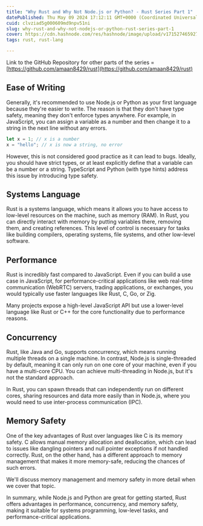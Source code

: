 ```yaml
---
title: "Why Rust and Why Not Node.js or Python? - Rust Series Part 1"
datePublished: Thu May 09 2024 17:12:11 GMT+0000 (Coordinated Universal Time)
cuid: clvziad5g000609md9npv51ni
slug: why-rust-and-why-not-nodejs-or-python-rust-series-part-1
cover: https://cdn.hashnode.com/res/hashnode/image/upload/v1715274659274/a1294616-a65d-49d4-a1f8-905085f1ff9b.png
tags: rust, rust-lang

---
```


Link to the GitHub Repository for other parts of the series = [https://github.com/amaan8429/rust](https://github.com/amaan8429/rust)

## Ease of Writing

Generally, it's recommended to use Node.js or Python as your first language because they're easier to write. The reason is that they don't have type safety, meaning they don't enforce types anywhere. For example, in JavaScript, you can assign a variable as a number and then change it to a string in the next line without any errors.

```javascript
let x = 1; // x is a number
x = "hello"; // x is now a string, no error
```

However, this is not considered good practice as it can lead to bugs. Ideally, you should have strict types, or at least explicitly define that a variable can be a number or a string. TypeScript and Python (with type hints) address this issue by introducing type safety.

## Systems Language

Rust is a systems language, which means it allows you to have access to low-level resources on the machine, such as memory (RAM). In Rust, you can directly interact with memory by putting variables there, removing them, and creating references. This level of control is necessary for tasks like building compilers, operating systems, file systems, and other low-level software.

## Performance

Rust is incredibly fast compared to JavaScript. Even if you can build a use case in JavaScript, for performance-critical applications like web real-time communication (WebRTC) servers, trading applications, or exchanges, you would typically use faster languages like Rust, C, Go, or Zig.

Many projects expose a high-level JavaScript API but use a lower-level language like Rust or C++ for the core functionality due to performance reasons.

## Concurrency

Rust, like Java and Go, supports concurrency, which means running multiple threads on a single machine. In contrast, Node.js is single-threaded by default, meaning it can only run on one core of your machine, even if you have a multi-core CPU. You can achieve multi-threading in Node.js, but it's not the standard approach.

In Rust, you can spawn threads that can independently run on different cores, sharing resources and data more easily than in Node.js, where you would need to use inter-process communication (IPC).

## Memory Safety

One of the key advantages of Rust over languages like C is its memory safety. C allows manual memory allocation and deallocation, which can lead to issues like dangling pointers and null pointer exceptions if not handled correctly. Rust, on the other hand, has a different approach to memory management that makes it more memory-safe, reducing the chances of such errors.

We'll discuss memory management and memory safety in more detail when we cover that topic.

In summary, while Node.js and Python are great for getting started, Rust offers advantages in performance, concurrency, and memory safety, making it suitable for systems programming, low-level tasks, and performance-critical applications.